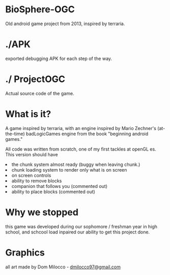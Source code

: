 # BioSphere-OGC
Old android game project from 2013, inspired by terraria.

# ./APK
exported debugging APK for each step of the way. 

# ./ ProjectOGC
Actual source code of the game.

# What is it?
A game inspired by terraria, with an engine inspired by Mario Zechner's (at-the-time) badLogicGames engine from the book "beginning android games."

All code was written from scratch, one of my first tackles at openGL es. 
This version should have
<li>the chunk system almost ready (buggy when leaving chunk.)</li>
<li>chunk loading system to render only what is on screen</li>
<li>on screen controls</li>
<li>ability to remove blocks</li>
<li>companion that follows you (commented out)</li>
<li>ability to place blocks (commented out)</li>

# Why we stopped
this game was developed during our sophomore / freshman year in high school, and schcool load inpaired our ability to get this project done.

# Graphics
all art made by Dom Milocco - dmilocco97@gmail.com

